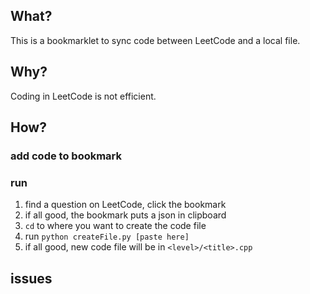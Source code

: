 ## What?
This is a bookmarklet to sync code between LeetCode and a local file.

## Why?
Coding in LeetCode is not efficient.

## How?
### add code to bookmark

### run
1. find a question on LeetCode, click the bookmark
2. if all good, the bookmark puts a json in clipboard
3. `cd` to where you want to create the code file
4. run `python createFile.py [paste here]`
5. if all good, new code file will be in `<level>/<title>.cpp`

## issues